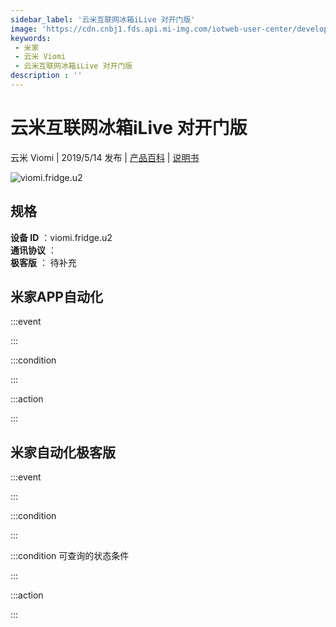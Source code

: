 ```yaml
---
sidebar_label: '云米互联网冰箱iLive 对开门版'
image: 'https://cdn.cnbj1.fds.api.mi-img.com/iotweb-user-center/developer_1679073307606Zm26A3rN.png?GalaxyAccessKeyId=AKVGLQWBOVIRQ3XLEW&Expires=9223372036854775807&Signature=m8VMar7O1vSuiuFAYBLJevgmN3Q='
keywords: 
 - 米家
 - 云米 Viomi
 - 云米互联网冰箱iLive 对开门版
description : ''
---
```

# 云米互联网冰箱iLive 对开门版

云米 Viomi | 2019/5/14 发布 | [产品百科](https://home.mi.com/webapp/content/baike/product/index.html?model=viomi.fridge.u2/) | [说明书](https://home.mi.com/views/introduction.html?model=viomi.fridge.u2&region=cn)

![viomi.fridge.u2](https://cdn.cnbj1.fds.api.mi-img.com/iotweb-user-center/developer_1679073307606Zm26A3rN.png?GalaxyAccessKeyId=AKVGLQWBOVIRQ3XLEW&Expires=9223372036854775807&Signature=m8VMar7O1vSuiuFAYBLJevgmN3Q=)

## 规格  
> 
**设备 ID** ：viomi.fridge.u2  
**通讯协议** ：  
**极客版**  ： 待补充 


## 米家APP自动化  

:::event  

:::

:::condition  

:::

:::action   

:::

## 米家自动化极客版  

:::event  

:::

:::condition  

:::

:::condition 可查询的状态条件  

:::

:::action  

:::

        

